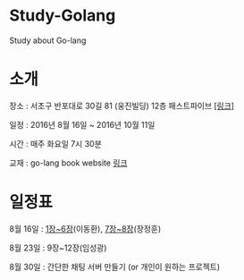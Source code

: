 # Study-Golang
Study about Go-lang

소개
===========

장소 : 서초구 반포대로 30길 81 (웅진빌딩) 12층 패스트파이브 [[링크]](https://goo.gl/VPB8rw)

일정 : 2016년 8월 16일 ~ 2016년 10월 11일

시간 : 매주 화요일 7시 30분 

교재 : go-lang book website [링크](http://codingnuri.com/golang-book/)

일정표
=============

8월 16일 : [1장~6장](https://github.com/Weekly-Code/Study-Golang/blob/master/Syntax_Study/Go_Syntax_Part1_written_by_markers.ipynb)(이동환), [7장~8장](http://htmlpreview.github.io/?https://github.com/Weekly-Code/Study-Golang/blob/master/Syntax_Study/GO_Syntax_Part2_free-lunch.html#/)(장정훈)

8월 23일 : 9장~12장(임성광)

8월 30일 : 간단한 채팅 서버 만들기 (or 개인이 원하는 프로젝트)

